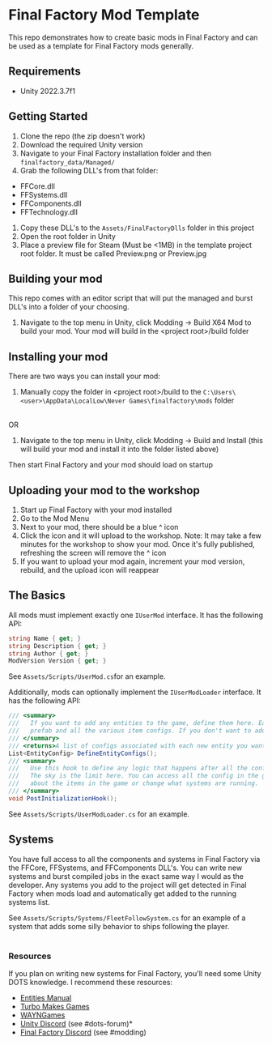 # Final Factory Mod Template

This repo demonstrates how to create basic mods in Final Factory and can be used as a template for Final Factory mods generally.

## Requirements

* Unity 2022.3.7f1

## Getting Started

1. Clone the repo (the zip doesn't work)
1. Download the required Unity version
1. Navigate to your Final Factory installation folder and then `finalfactory_data/Managed/`
1. Grab the following DLL's from that folder:
  * FFCore.dll
  * FFSystems.dll
  * FFComponents.dll
  * FFTechnology.dll
1. Copy these DLL's to the `Assets/FinalFactoryDlls` folder in this project
1. Open the root folder in Unity
1. Place a preview file for Steam (Must be \<1MB) in the template project root folder.  It must be called Preview.png or Preview.jpg

## Building your mod

This repo comes with an editor script that will put the managed and burst DLL's into a folder of your choosing. 

1. Navigate to the top menu in Unity, click Modding \-\> Build X64 Mod to build your mod.  Your mod will build in the \<project root\>/build folder

## Installing your mod
There are two ways you can install your mod:

1. Manually copy the folder in \<project root\>/build to the `C:\Users\<user>\AppData\LocalLow\Never Games\finalfactory\mods` folder 
<br>
OR
<br>

1. Navigate to the top menu in Unity, click Modding \-\> Build and Install  (this will build your mod and install it into the folder listed above)

Then start Final Factory and your mod should load on startup

## Uploading your mod to the workshop

1. Start up Final Factory with your mod installed
1. Go to the Mod Menu
1. Next to your mod, there should be a blue ^ icon
1. Click the icon and it will upload to the workshop.  Note: It may take a few minutes for the workshop to show your mod.  Once it's fully published, refreshing the screen will remove the ^ icon
1. If you want to upload your mod again, increment your mod version, rebuild, and the upload icon will reappear

## The Basics

All mods must implement exactly one `IUserMod` interface. It has the following API:

```C#
string Name { get; }
string Description { get; }
string Author { get; }
ModVersion Version { get; }
```

See `Assets/Scripts/UserMod.cs`for an example.

Additionally, mods can optionally implement the `IUserModLoader` interface. It has the following API:

```C#
/// <summary>
///   If you want to add any entities to the game, define them here. Each entity should be associated with an entity
///   prefab and all the various item configs. If you don't want to add any entities, return an empty list.
/// </summary>
/// <returns>A list of configs associated with each new entity you want to add to the game</returns>
List<EntityConfig> DefineEntityConfigs();
/// <summary>
///   Use this hook to define any logic that happens after all the configuration and systems have been loaded.
///   The sky is the limit here. You can access all the config in the game at this point and change anything you want
///   about the items in the game or change what systems are running.
/// </summary>
void PostInitializationHook();
```

See `Assets/Scripts/UserModLoader.cs` for an example.

## Systems

You have full access to all the components and systems in Final Factory via the FFCore, FFSystems, and FFComponents DLL's. You can write new systems and burst compiled  jobs in the exact same way I would as the developer.  Any systems you add to the project will get detected in Final Factory when mods load and automatically get added to the running systems list.

See `Assets/Scripts/Systems/FleetFollowSystem.cs` for an example of a system that adds some silly behavior to ships following the player.
<br>
<br>

### Resources

If you plan on writing new systems for Final Factory, you'll need some Unity DOTS knowledge. I recommend these resources:

* [Entities Manual](https://docs.unity3d.com/Packages/com.unity.entities@1.0/manual/index.html)
* [Turbo Makes Games](https://www.youtube.com/c/TurboMakesGames)
* [WAYNGames](https://www.youtube.com/@WAYNGames)
* [Unity Discord](https://discord.gg/unity) (see #dots-forum)* 
* [Final Factory Discord](https://discord.gg/finalfactory) (see #modding)

